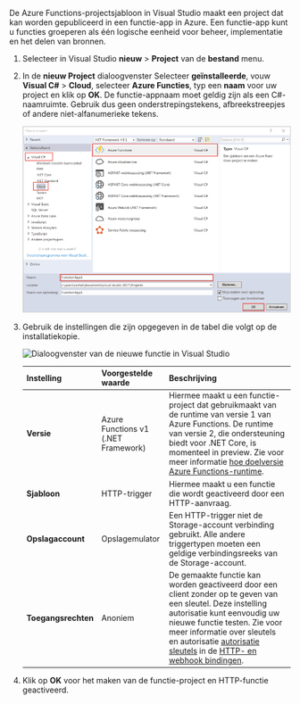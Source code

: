 De Azure Functions-projectsjabloon in Visual Studio maakt een project dat kan worden gepubliceerd in een functie-app in Azure. Een functie-app kunt u functies groeperen als één logische eenheid voor beheer, implementatie en het delen van bronnen.   

1. Selecteer in Visual Studio **nieuw** > **Project** van de **bestand** menu. 

2. In de **nieuw Project** dialoogvenster Selecteer **geïnstalleerde**, vouw **Visual C#** > **Cloud**, selecteer **Azure Functies**, typ een **naam** voor uw project en klik op **OK**. De functie-appnaam moet geldig zijn als een C#-naamruimte. Gebruik dus geen onderstrepingstekens, afbreekstreepjes of andere niet-alfanumerieke tekens. 

    ![Het dialoogvenster Nieuw project om een functie in Visual Studio te maken](./media/functions-vstools-create/functions-vstools-add-new-project.png) 

2. Gebruik de instellingen die zijn opgegeven in de tabel die volgt op de installatiekopie.
 
    ![Dialoogvenster van de nieuwe functie in Visual Studio](./media/functions-vstools-create/functions-vstools-add-new-function.png) 

    | Instelling      | Voorgestelde waarde  | Beschrijving                      |
    | ------------ |  ------- |----------------------------------------- |
    | **Versie** | Azure Functions v1 <br />(.NET Framework) | Hiermee maakt u een functie-project dat gebruikmaakt van de runtime van versie 1 van Azure Functions. De runtime van versie 2, die ondersteuning biedt voor .NET Core, is momenteel in preview. Zie voor meer informatie [hoe doelversie Azure Functions-runtime](../articles/azure-functions/functions-versions.md).   | 
    | **Sjabloon** | HTTP-trigger | Hiermee maakt u een functie die wordt geactiveerd door een HTTP-aanvraag. |
    | **Opslagaccount**  | Opslagemulator | Een HTTP-trigger niet de Storage-account verbinding gebruikt. Alle andere triggertypen moeten een geldige verbindingsreeks van de Storage-account. |
    | **Toegangsrechten** | Anoniem | De gemaakte functie kan worden geactiveerd door een client zonder op te geven van een sleutel. Deze instelling autorisatie kunt eenvoudig uw nieuwe functie testen. Zie voor meer informatie over sleutels en autorisatie [autorisatie sleutels](../articles/azure-functions/functions-bindings-http-webhook.md#authorization-keys) in de [HTTP- en webhook bindingen](../articles/azure-functions/functions-bindings-http-webhook.md). |         
3. Klik op **OK** voor het maken van de functie-project en HTTP-functie geactiveerd. 

